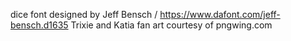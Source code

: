 dice font designed by Jeff Bensch / https://www.dafont.com/jeff-bensch.d1635
Trixie and Katia fan art courtesy of pngwing.com
